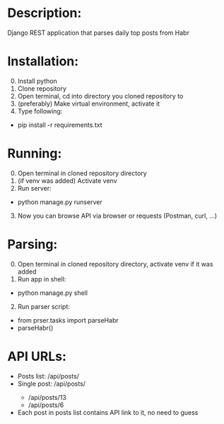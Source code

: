 # Description:
Django REST application that parses daily top posts from Habr
# Installation:
0. Install python
1. Clone repository
2. Open terminal, cd into directory you cloned repository to
3. (preferably) Make virtual environment, activate it
4. Type following:
  - pip install -r requirements.txt
# Running:
0. Open terminal in cloned repository directory
1. (if venv was added) Activate venv
2. Run server:
  - python manage.py runserver
3. Now you can browse API via browser or requests (Postman, curl, ...)
# Parsing:
0. Open terminal in cloned repository directory, activate venv if it was added
1. Run app in shell:
  - python manage.py shell
2. Run parser script:
  - from prser.tasks import parseHabr
  - parseHabr()
# API URLs:
- Posts list: /api/posts/
- Single post: /api/posts/<int>
  - /api/posts/13
  - /api/posts/6
- Each post in posts list contains API link to it, no need to guess